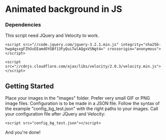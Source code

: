# Animated background in JS


### Dependencies

This script need JQuery and Velocity to work.

```
<script src="//code.jquery.com/jquery-3.2.1.min.js" integrity="sha256-hwg4gsxgFZhOsEEamdOYGBf13FyQuiTwlAQgxVSNgt4=" crossorigin="anonymous"></script>
```

```
<script src="//cdnjs.cloudflare.com/ajax/libs/velocity/2.0.3/velocity.min.js"></script>
```

## Getting Started

Place your images in the "images" folder. Prefer very small GIF or PNG image files. Configuration is to be made in a JSON file. Follow the syntax of the example "config_bg_test.json" with the right paths to your images.
Call your configuration file after JQuery and Velocity:

```
<script src="config_bg_test.json"></script>
```

And you're done!